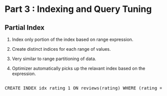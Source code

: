 # Part 3 : Indexing and Query Tuning

## Partial Index

1. Index only portion of the index based on range expression.

2. Create distinct indices for each range of values.

3. Very similar to range partitioning of data.

4. Optimizer automatically picks up the relavant index based on the expression.

<pre id="example"> 
CREATE INDEX idx_rating_1 ON reviews(rating) WHERE (rating = 1) USING GSI;
</pre>
